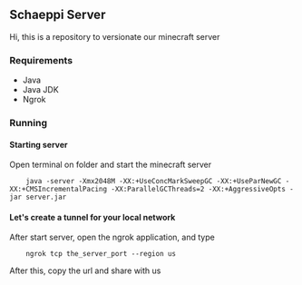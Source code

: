 ## Schaeppi Server
Hi, this is a repository to versionate our minecraft server

### Requirements
- Java
- Java JDK
- Ngrok

### Running

#### Starting server
Open terminal on folder and start the minecraft server
````shell
    java -server -Xmx2048M -XX:+UseConcMarkSweepGC -XX:+UseParNewGC -XX:+CMSIncrementalPacing -XX:ParallelGCThreads=2 -XX:+AggressiveOpts -jar server.jar
````

#### Let's create a tunnel for your local network 
After start server, open the ngrok application, and type
````shell
    ngrok tcp the_server_port --region us 
````

After this, copy the url and share with us